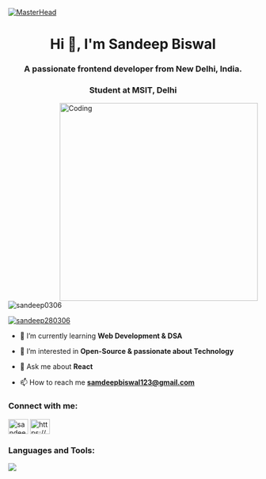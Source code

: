 [![MasterHead](https://jusmarktech.com/public/a/images/pages/web_development.gif)](https://Sandeep0306.io)
<h1 align="center">Hi 👋, I'm Sandeep Biswal</h1>
<h3 align="center">A passionate frontend developer from New Delhi, India.</h3>
<h3 align="center">Student at MSIT, Delhi </h3>
<img align="right" alt="Coding" width="400" src="https://www.wingstechsolutions.com/wp-content/uploads/2022/03/full-stack-development.gif">

<p align="left"> <img src="https://komarev.com/ghpvc/?username=sandeep0306&label=Profile%20views&color=0e75b6&style=flat" alt="sandeep0306" /> </p>

<p align="left"> <a href="https://twitter.com/sandeep280306" target="blank"><img src="https://img.shields.io/twitter/follow/sandeep280306?logo=twitter&style=for-the-badge" alt="sandeep280306" /></a> </p>

- 🌱 I’m currently learning **Web Development & DSA**

- 👀 I’m interested in **Open-Source & passionate about Technology**

- 💬 Ask me about **React**

- 📫 How to reach me **samdeepbiswal123@gmail.com**

<h3 align="left">Connect with me:</h3>
<p align="left">
<a href="https://twitter.com/sandeep280306" target="blank"><img align="center" src="https://raw.githubusercontent.com/rahuldkjain/github-profile-readme-generator/master/src/images/icons/Social/twitter.svg" alt="sandeep280306" height="30" width="40" /></a>
<a href="https://linkedin.com/in/https://www.linkedin.com/in/sandeep-biswal-b21378158/" target="blank"><img align="center" src="https://raw.githubusercontent.com/rahuldkjain/github-profile-readme-generator/master/src/images/icons/Social/linked-in-alt.svg" alt="https://www.linkedin.com/in/sandeep-biswal-b21378158/" height="30" width="40" /></a>
</p>

<h3 align="left">Languages and Tools:</h3>
<p align="left">
<img src="https://skillicons.dev/icons?i=html,css,cpp,java,javascript,react,tailwind,bootstrap,nodejs,express,git,github,mongo,mysql,firebase,vercel,netlify">
 </p>

